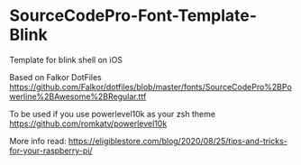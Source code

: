 # SourceCodePro-Font-Template-Blink
Template for blink shell on iOS

Based on Falkor DotFiles https://github.com/Falkor/dotfiles/blob/master/fonts/SourceCodePro%2BPowerline%2BAwesome%2BRegular.ttf

To be used if you use powerlevel10k as your zsh theme https://github.com/romkatv/powerlevel10k

More info read: https://eligiblestore.com/blog/2020/08/25/tips-and-tricks-for-your-raspberry-pi/
